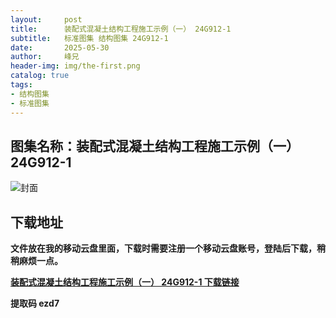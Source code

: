 ```yaml
---
layout:     post
title:      装配式混凝土结构工程施工示例（一） 24G912-1
subtitle:   标准图集 结构图集 24G912-1
date:       2025-05-30
author:     峰兄
header-img: img/the-first.png
catalog: true
tags:
- 结构图集
- 标准图集
---
```

## 图集名称：装配式混凝土结构工程施工示例（一） 24G912-1
![封面](https://pic1.imgdb.cn/item/6839101458cb8da5c81b9ea8.jpg)


## 下载地址 ##
**文件放在我的移动云盘里面，下载时需要注册一个移动云盘账号，登陆后下载，稍稍麻烦一点。**  
  
[**装配式混凝土结构工程施工示例（一） 24G912-1 下载链接**](https://caiyun.139.com/w/i/2nFZ7HJiw8Gar)


**提取码 ezd7**

